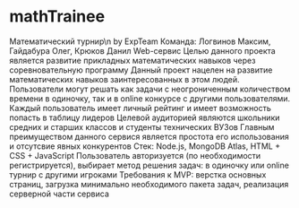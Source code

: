 # mathTrainee
Математический турнир\n
by ExpTeam
Команда: Логвинов Максим, Гайдабура Олег, Крюков Данил
Web-сервис
Целью данного проекта является развитие прикладных математических навыков через соревновательную программу
Данный проект нацелен на развитие математических навыков заинтересованных в этом людей. Пользователи могут решать как задачи с неогрониченным количеством времени в одиночку,
так и в online конкурсе с другими пользователями. Каждый пользователь имеет личный рейтинг и имеет возможность попасть в таблицу лидеров
Целевой аудиторией являются школьники средних и старших классов и студенты технических ВУЗов
Главным преимуществом данного сервися является простота его использования и отсутсвие явных конкурентов
Стек: Node.js, MongoDB Atlas, HTML + CSS + JavaScript
Пользователь авторизуется (по необходимости регистрируется), выбирает метод решения задач: в одиночку или online турнир с другими игроками
Требования к MVP: верстка основных страниц, загрузка минимально необходимого пакета задач, реализация серверной части сервиса
